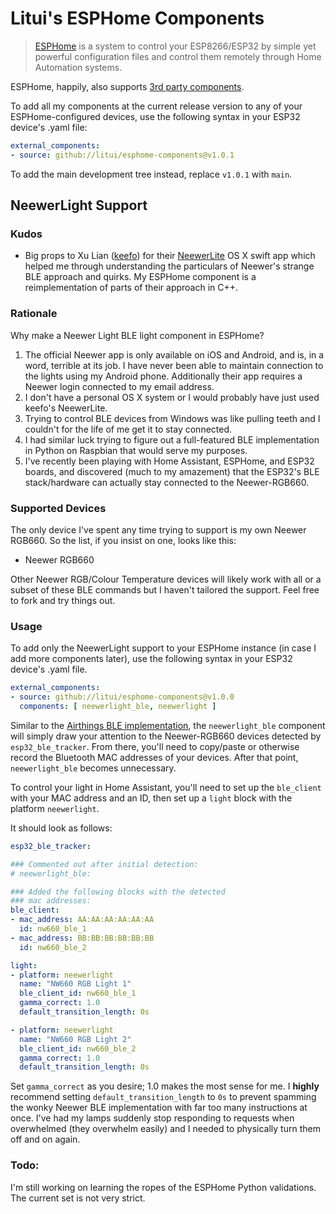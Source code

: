 # Litui's ESPHome Components

> [ESPHome](https://esphome.io/) is a system to control your ESP8266/ESP32 by simple yet powerful configuration files and control them remotely through Home Automation systems.

ESPHome, happily, also supports [3rd party components](https://esphome.io/components/external_components.html).

To add all my components at the current release version to any of your ESPHome-configured devices, use the following syntax in your ESP32 device's .yaml file:

```yaml
external_components:
- source: github://litui/esphome-components@v1.0.1
```

To add the main development tree instead, replace `v1.0.1` with `main`.

## NeewerLight Support

### Kudos

* Big props to Xu Lian ([keefo](https://github.com/keefo)) for their [NeewerLite](https://github.com/keefo/NeewerLite) OS X swift app which helped me through understanding the particulars of Neewer's strange BLE approach and quirks. My ESPHome component is a reimplementation of parts of their approach in C++.

### Rationale

Why make a Neewer Light BLE light component in ESPHome?
1. The official Neewer app is only available on iOS and Android, and is, in a word, terrible at its job. I have never been able to maintain connection to the lights using my Android phone. Additionally their app requires a Neewer login connected to my email address.
2. I don't have a personal OS X system or I would probably have just used keefo's NeewerLite.
3. Trying to control BLE devices from Windows was like pulling teeth and I couldn't for the life of me get it to stay connected.
4. I had similar luck trying to figure out a full-featured BLE implementation in Python on Raspbian that would serve my purposes.
5. I've recently been playing with Home Assistant, ESPHome, and ESP32 boards, and discovered (much to my amazement) that the ESP32's BLE stack/hardware can actually stay connected to the Neewer-RGB660.

### Supported Devices
The only device I've spent any time trying to support is my own Neewer RGB660. So the list, if you insist on one, looks like this:

* Neewer RGB660

Other Neewer RGB/Colour Temperature devices will likely work with all or a subset of these BLE commands but I haven't tailored the support. Feel free to fork and try things out.

### Usage

To add only the NeewerLight support to your ESPHome instance (in case I add more components later), use the following syntax in your ESP32 device's .yaml file.

```yaml
external_components:
- source: github://litui/esphome-components@v1.0.0
  components: [ neewerlight_ble, neewerlight ]
```

Similar to the [Airthings BLE implementation](https://github.com/esphome/esphome/tree/dev/esphome/components/airthings_ble), the `neewerlight_ble` component will simply draw your attention to the Neewer-RGB660 devices detected by `esp32_ble_tracker`. From there, you'll need to copy/paste or otherwise record the Bluetooth MAC addresses of your devices. After that point, `neewerlight_ble` becomes unnecessary.

To control your light in Home Assistant, you'll need to set up the `ble_client` with your MAC address and an ID, then set up a `light` block with the platform `neewerlight`.

It should look as follows:

```yaml
esp32_ble_tracker:

### Commented out after initial detection:
# neewerlight_ble:

### Added the following blocks with the detected
### mac addresses:
ble_client:
- mac_address: AA:AA:AA:AA:AA:AA
  id: nw660_ble_1
- mac_address: BB:BB:BB:BB:BB:BB
  id: nw660_ble_2

light:
- platform: neewerlight
  name: "NW660 RGB Light 1"
  ble_client_id: nw660_ble_1
  gamma_correct: 1.0
  default_transition_length: 0s

- platform: neewerlight
  name: "NW660 RGB Light 2"
  ble_client_id: nw660_ble_2
  gamma_correct: 1.0
  default_transition_length: 0s
```

Set `gamma_correct` as you desire; 1.0 makes the most sense for me. I **highly** recommend setting `default_transition_length` to `0s` to prevent spamming the wonky Neewer BLE implementation with far too many instructions at once. I've had my lamps suddenly stop responding to requests when overwhelmed (they overwhelm easily) and I needed to physically turn them off and on again.

### Todo:

I'm still working on learning the ropes of the ESPHome Python validations. The current set is not very strict.
